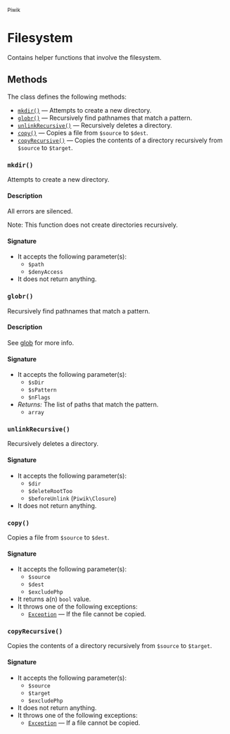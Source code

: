 <small>Piwik</small>

Filesystem
==========

Contains helper functions that involve the filesystem.


Methods
-------

The class defines the following methods:

- [`mkdir()`](#mkdir) &mdash; Attempts to create a new directory.
- [`globr()`](#globr) &mdash; Recursively find pathnames that match a pattern.
- [`unlinkRecursive()`](#unlinkrecursive) &mdash; Recursively deletes a directory.
- [`copy()`](#copy) &mdash; Copies a file from `$source` to `$dest`.
- [`copyRecursive()`](#copyrecursive) &mdash; Copies the contents of a directory recursively from `$source` to `$target`.

<a name="mkdir" id="mkdir"></a>
### `mkdir()`

Attempts to create a new directory.

#### Description

All errors are silenced.

Note: This function does not create directories recursively.

#### Signature

- It accepts the following parameter(s):
    - `$path`
    - `$denyAccess`
- It does not return anything.

<a name="globr" id="globr"></a>
### `globr()`

Recursively find pathnames that match a pattern.

#### Description

See [glob](#http://php.net/manual/en/function.glob.php) for more info.

#### Signature

- It accepts the following parameter(s):
    - `$sDir`
    - `$sPattern`
    - `$nFlags`
- _Returns:_ The list of paths that match the pattern.
    - `array`

<a name="unlinkrecursive" id="unlinkrecursive"></a>
### `unlinkRecursive()`

Recursively deletes a directory.

#### Signature

- It accepts the following parameter(s):
    - `$dir`
    - `$deleteRootToo`
    - `$beforeUnlink` (`Piwik\Closure`)
- It does not return anything.

<a name="copy" id="copy"></a>
### `copy()`

Copies a file from `$source` to `$dest`.

#### Signature

- It accepts the following parameter(s):
    - `$source`
    - `$dest`
    - `$excludePhp`
- It returns a(n) `bool` value.
- It throws one of the following exceptions:
    - [`Exception`](http://php.net/class.Exception) &mdash; If the file cannot be copied.

<a name="copyrecursive" id="copyrecursive"></a>
### `copyRecursive()`

Copies the contents of a directory recursively from `$source` to `$target`.

#### Signature

- It accepts the following parameter(s):
    - `$source`
    - `$target`
    - `$excludePhp`
- It does not return anything.
- It throws one of the following exceptions:
    - [`Exception`](http://php.net/class.Exception) &mdash; If a file cannot be copied.

